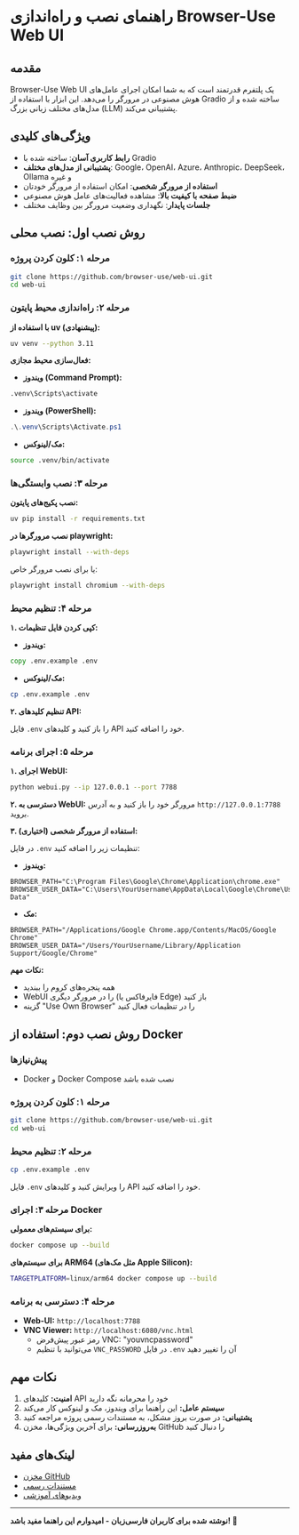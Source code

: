 # راهنمای نصب و راه‌اندازی Browser-Use Web UI

## مقدمه

Browser-Use Web UI یک پلتفرم قدرتمند است که به شما امکان اجرای عامل‌های هوش مصنوعی در مرورگر را می‌دهد. این ابزار با استفاده از Gradio ساخته شده و از مدل‌های مختلف زبانی بزرگ (LLM) پشتیبانی می‌کند.

## ویژگی‌های کلیدی

- **رابط کاربری آسان**: ساخته شده با Gradio
- **پشتیبانی از مدل‌های مختلف**: Google، OpenAI، Azure، Anthropic، DeepSeek، Ollama و غیره
- **استفاده از مرورگر شخصی**: امکان استفاده از مرورگر خودتان
- **ضبط صفحه با کیفیت بالا**: مشاهده فعالیت‌های عامل هوش مصنوعی
- **جلسات پایدار**: نگهداری وضعیت مرورگر بین وظایف مختلف

## روش نصب اول: نصب محلی

### مرحله ۱: کلون کردن پروژه

```bash
git clone https://github.com/browser-use/web-ui.git
cd web-ui
```

### مرحله ۲: راه‌اندازی محیط پایتون

**با استفاده از uv (پیشنهادی):**

```bash
uv venv --python 3.11
```

**فعال‌سازی محیط مجازی:**

- **ویندوز (Command Prompt):**
```cmd
.venv\Scripts\activate
```

- **ویندوز (PowerShell):**
```powershell
.\.venv\Scripts\Activate.ps1
```

- **مک/لینوکس:**
```bash
source .venv/bin/activate
```

### مرحله ۳: نصب وابستگی‌ها

**نصب پکیج‌های پایتون:**
```bash
uv pip install -r requirements.txt
```

**نصب مرورگرها در playwright:**
```bash
playwright install --with-deps
```

یا برای نصب مرورگر خاص:
```bash
playwright install chromium --with-deps
```

### مرحله ۴: تنظیم محیط

**۱. کپی کردن فایل تنظیمات:**

- **ویندوز:**
```cmd
copy .env.example .env
```

- **مک/لینوکس:**
```bash
cp .env.example .env
```

**۲. تنظیم کلیدهای API:**

فایل `.env` را باز کنید و کلیدهای API خود را اضافه کنید.

### مرحله ۵: اجرای برنامه

**۱. اجرای WebUI:**
```bash
python webui.py --ip 127.0.0.1 --port 7788
```

**۲. دسترسی به WebUI:**
مرورگر خود را باز کنید و به آدرس `http://127.0.0.1:7788` بروید.

**۳. استفاده از مرورگر شخصی (اختیاری):**

در فایل `.env` تنظیمات زیر را اضافه کنید:

- **ویندوز:**
```
BROWSER_PATH="C:\Program Files\Google\Chrome\Application\chrome.exe"
BROWSER_USER_DATA="C:\Users\YourUsername\AppData\Local\Google\Chrome\User Data"
```

- **مک:**
```
BROWSER_PATH="/Applications/Google Chrome.app/Contents/MacOS/Google Chrome"
BROWSER_USER_DATA="/Users/YourUsername/Library/Application Support/Google/Chrome"
```

**نکات مهم:**
- همه پنجره‌های کروم را ببندید
- WebUI را در مرورگر دیگری (فایرفاکس یا Edge) باز کنید
- گزینه "Use Own Browser" را در تنظیمات فعال کنید

## روش نصب دوم: استفاده از Docker

### پیش‌نیازها

- Docker و Docker Compose نصب شده باشد

### مرحله ۱: کلون کردن پروژه

```bash
git clone https://github.com/browser-use/web-ui.git
cd web-ui
```

### مرحله ۲: تنظیم محیط

```bash
cp .env.example .env
```

فایل `.env` را ویرایش کنید و کلیدهای API خود را اضافه کنید.

### مرحله ۳: اجرای Docker

**برای سیستم‌های معمولی:**
```bash
docker compose up --build
```

**برای سیستم‌های ARM64 (مثل مک‌های Apple Silicon):**
```bash
TARGETPLATFORM=linux/arm64 docker compose up --build
```

### مرحله ۴: دسترسی به برنامه

- **Web-UI:** `http://localhost:7788`
- **VNC Viewer:** `http://localhost:6080/vnc.html`
  - رمز عبور پیش‌فرض VNC: "youvncpassword"
  - می‌توانید با تنظیم `VNC_PASSWORD` در فایل `.env` آن را تغییر دهید

## نکات مهم

1. **امنیت:** کلیدهای API خود را محرمانه نگه دارید
2. **سیستم عامل:** این راهنما برای ویندوز، مک و لینوکس کار می‌کند
3. **پشتیبانی:** در صورت بروز مشکل، به مستندات رسمی پروژه مراجعه کنید
4. **به‌روزرسانی:** برای آخرین ویژگی‌ها، مخزن GitHub را دنبال کنید

## لینک‌های مفید

- [مخزن GitHub](https://github.com/browser-use/web-ui)
- [مستندات رسمی](https://github.com/browser-use/web-ui/blob/main/README.md)
- [ویدیوهای آموزشی](https://github.com/browser-use/web-ui#changelog)

---

**نوشته شده برای کاربران فارسی‌زبان - امیدوارم این راهنما مفید باشد! 🚀** 